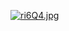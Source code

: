 <a href="https://im.ge/i/ri6Q4"><img src="https://s2.im.ge/2021/06/26/ri6Q4.jpg" alt="ri6Q4.jpg" border="0"></a>
